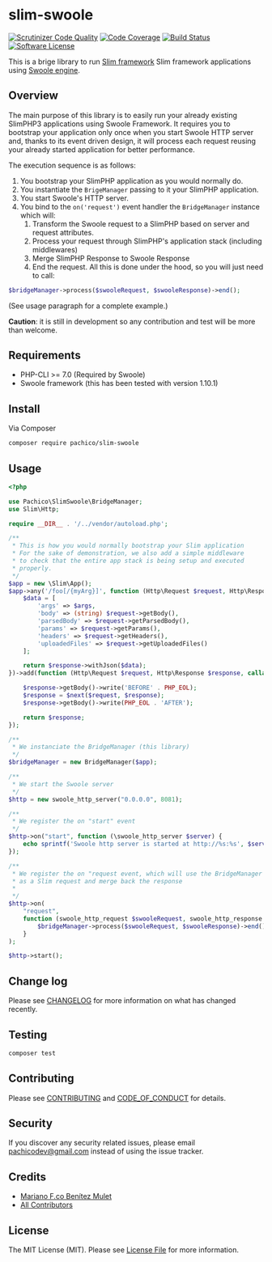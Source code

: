 # slim-swoole

[![Scrutinizer Code Quality](https://scrutinizer-ci.com/g/pachico/slim-swoole/badges/quality-score.png?b=0.x-dev)](https://scrutinizer-ci.com/g/pachico/slim-swoole/?branch=master)
[![Code Coverage](https://scrutinizer-ci.com/g/pachico/slim-swoole/badges/coverage.png?b=master)](https://scrutinizer-ci.com/g/pachico/slim-swoole/?branch=master)
[![Build Status](https://travis-ci.org/pachico/slim-swoole.svg?branch=master)](https://travis-ci.org/pachico/slim-swoole)
[![Software License](https://img.shields.io/badge/license-MIT-brightgreen.svg?style=flat-square)](LICENSE)

This is a brige library to run [Slim framework](https://www.slimframework.com/) Slim framework applications using [Swoole engine](https://www.swoole.co.uk/).

## Overview

The main purpose of this library is to easily run your already existing SlimPHP3 applications using Swoole Framework.
It requires you to bootstrap your application only once when you start Swoole HTTP server and, thanks to its event driven design, it will process each request reusing your already started application for better performance.

The execution sequence is as follows:

1. You bootstrap your SlimPHP application as you would normally do.
2. You instantiate the `BrigeManager` passing to it your SlimPHP application.
3. You start Swoole's HTTP server.
4. You bind to the `on('request')` event handler the `BridgeManager` instance which will:
    1. Transform the Swoole request to a SlimPHP based on server and request attributes.
    2. Process your request through SlimPHP's application stack (including middlewares)
    3. Merge SlimPHP Response to Swoole Response
    4. End the request.
    All this is done under the hood, so you will just need to call:

```php
$bridgeManager->process($swooleRequest, $swooleResponse)->end();
```

(See usage paragraph for a complete example.)

**Caution**: it is still in development so any contribution and test will be more than welcome.

## Requirements

* PHP-CLI >= 7.0 (Required by Swoole)
* Swoole framework (this has been tested with version 1.10.1)

## Install

Via Composer

``` bash
composer require pachico/slim-swoole
```

## Usage

``` php
<?php

use Pachico\SlimSwoole\BridgeManager;
use Slim\Http;

require __DIR__ . '/../vendor/autoload.php';

/**
 * This is how you would normally bootstrap your Slim application
 * For the sake of demonstration, we also add a simple middleware
 * to check that the entire app stack is being setup and executed
 * properly.
 */
$app = new \Slim\App();
$app->any('/foo[/{myArg}]', function (Http\Request $request, Http\Response $response, array $args) {
    $data = [
        'args' => $args,
        'body' => (string) $request->getBody(),
        'parsedBody' => $request->getParsedBody(),
        'params' => $request->getParams(),
        'headers' => $request->getHeaders(),
        'uploadedFiles' => $request->getUploadedFiles()
    ];

    return $response->withJson($data);
})->add(function (Http\Request $request, Http\Response $response, callable $next) {

    $response->getBody()->write('BEFORE' . PHP_EOL);
    $response = $next($request, $response);
    $response->getBody()->write(PHP_EOL . 'AFTER');

    return $response;
});

/**
 * We instanciate the BridgeManager (this library)
 */
$bridgeManager = new BridgeManager($app);

/**
 * We start the Swoole server
 */
$http = new swoole_http_server("0.0.0.0", 8081);

/**
 * We register the on "start" event
 */
$http->on("start", function (\swoole_http_server $server) {
    echo sprintf('Swoole http server is started at http://%s:%s', $server->host, $server->port), PHP_EOL;
});

/**
 * We register the on "request event, which will use the BridgeManager to transform request, process it
 * as a Slim request and merge back the response
 *
 */
$http->on(
    "request",
    function (swoole_http_request $swooleRequest, swoole_http_response $swooleResponse) use ($bridgeManager) {
        $bridgeManager->process($swooleRequest, $swooleResponse)->end();
    }
);

$http->start();


```

## Change log

Please see [CHANGELOG](CHANGELOG.md) for more information on what has changed recently.

## Testing

``` bash
composer test
```

## Contributing

Please see [CONTRIBUTING](CONTRIBUTING.md) and [CODE_OF_CONDUCT](CODE_OF_CONDUCT.md) for details.

## Security

If you discover any security related issues, please email pachicodev@gmail.com instead of using the issue tracker.

## Credits

* [Mariano F.co Benítez Mulet](https://github.com/pachico)
* [All Contributors](https://github.com/pachico/slim-swoole/graphs/contributors)

## License

The MIT License (MIT). Please see [License File](LICENSE.md) for more information.
